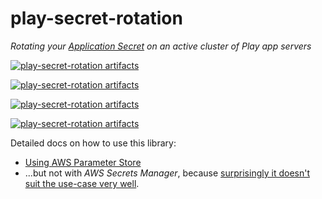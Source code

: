 play-secret-rotation
=========

_Rotating your [Application Secret](https://www.playframework.com/documentation/2.8.x/ApplicationSecret)
on an active cluster of Play app servers_

[![play-secret-rotation artifacts](https://index.scala-lang.org/guardian/play-secret-rotation/play-v30/latest-by-scala-version.svg)](https://index.scala-lang.org/guardian/play-secret-rotation/play-v30/)

[![play-secret-rotation artifacts](https://index.scala-lang.org/guardian/play-secret-rotation/play-v29/latest-by-scala-version.svg)](https://index.scala-lang.org/guardian/play-secret-rotation/play-v29/)

[![play-secret-rotation artifacts](https://index.scala-lang.org/guardian/play-secret-rotation/play-v28/latest-by-scala-version.svg)](https://index.scala-lang.org/guardian/play-secret-rotation/play-v28/)

[![play-secret-rotation artifacts](https://index.scala-lang.org/guardian/play-secret-rotation/play-v27/latest-by-scala-version.svg)](https://index.scala-lang.org/guardian/play-secret-rotation/play-v27/)


Detailed docs on how to use this library:

* [Using AWS Parameter Store](aws-parameterstore/README.md)
* ...but not with _AWS Secrets Manager_, because
  [surprisingly it doesn't suit the use-case very well](https://github.com/guardian/play-secret-rotation/commit/01e7fa86688).
